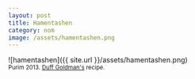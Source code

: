 ```yaml
---
layout: post
title: Hamentashen
category: nom
image: /assets/hamentashen.png
---
```


![hamentashen]({{ site.url }}/assets/hamentashen.png)
<br>
<sub>Purim 2013. <a href="http://www.foodnetwork.com/search/hamantaschen/results.do?fnSearchType=recipe.htm" target="_blank">Duff Goldman's</a> recipe.</sub>

